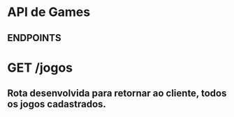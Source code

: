 # API de Games


## ENDPOINTS

# GET /jogos
## Rota desenvolvida para retornar ao cliente, todos os jogos cadastrados.
